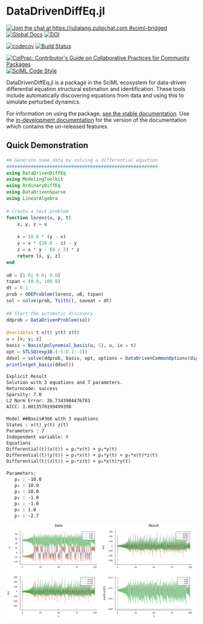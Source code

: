 # DataDrivenDiffEq.jl

[![Join the chat at https://julialang.zulipchat.com #sciml-bridged](https://img.shields.io/static/v1?label=Zulip&message=chat&color=9558b2&labelColor=389826)](https://julialang.zulipchat.com/#narrow/stream/279055-sciml-bridged)
[![Global Docs](https://img.shields.io/badge/docs-SciML-blue.svg)](https://docs.sciml.ai/DataDrivenDiffEq/stable/)
[![DOI](https://zenodo.org/badge/212827023.svg)](https://zenodo.org/badge/latestdoi/212827023)

[![codecov](https://codecov.io/gh/SciML/DataDrivenDiffEq.jl/branch/master/graph/badge.svg)](https://codecov.io/gh/SciML/DataDrivenDiffEq.jl)
[![Build Status](https://github.com/SciML/DataDrivenDiffEq.jl/workflows/CI/badge.svg)](https://github.com/SciML/DataDrivenDiffEq.jl/actions?query=workflow%3ACI)

[![ColPrac: Contributor's Guide on Collaborative Practices for Community Packages](https://img.shields.io/badge/ColPrac-Contributor%27s%20Guide-blueviolet)](https://github.com/SciML/ColPrac)
[![SciML Code Style](https://img.shields.io/static/v1?label=code%20style&message=SciML&color=9558b2&labelColor=389826)](https://github.com/SciML/SciMLStyle)

DataDrivenDiffEq.jl is a package in the SciML ecosystem for data-driven differential equation
structural estimation and identification. These tools include automatically discovering equations
from data and using this to simulate perturbed dynamics.

For information on using the package,
[see the stable documentation](https://docs.sciml.ai/DataDrivenDiffEq/stable/). Use the
[in-development documentation](https://docs.sciml.ai/DataDrivenDiffEq/dev/) for the version of
the documentation which contains the un-released features.

## Quick Demonstration

```julia
## Generate some data by solving a differential equation
########################################################
using DataDrivenDiffEq
using ModelingToolkit
using OrdinaryDiffEq
using DataDrivenSparse
using LinearAlgebra

# Create a test problem
function lorenz(u, p, t)
    x, y, z = u

    ẋ = 10.0 * (y - x)
    ẏ = x * (28.0 - z) - y
    ż = x * y - (8 / 3) * z
    return [ẋ, ẏ, ż]
end

u0 = [1.0; 0.0; 0.0]
tspan = (0.0, 100.0)
dt = 0.1
prob = ODEProblem(lorenz, u0, tspan)
sol = solve(prob, Tsit5(), saveat = dt)

## Start the automatic discovery
ddprob = DataDrivenProblem(sol)

@variables t x(t) y(t) z(t)
u = [x; y; z]
basis = Basis(polynomial_basis(u, 5), u, iv = t)
opt = STLSQ(exp10.(-5:0.1:-1))
ddsol = solve(ddprob, basis, opt, options = DataDrivenCommonOptions(digits = 1))
println(get_basis(ddsol))
```

```
Explicit Result
Solution with 3 equations and 7 parameters.
Returncode: success
Sparsity: 7.0
L2 Norm Error: 26.7343984476783
AICC: 1.0013570199499398

Model ##Basis#366 with 3 equations
States : x(t) y(t) z(t)
Parameters : 7
Independent variable: t
Equations
Differential(t)(x(t)) = p₁*x(t) + p₂*y(t)
Differential(t)(y(t)) = p₃*x(t) + p₄*y(t) + p₅*x(t)*z(t)
Differential(t)(z(t)) = p₇*z(t) + p₆*x(t)*y(t)

Parameters:
   p₁ : -10.0
   p₂ : 10.0
   p₃ : 28.0
   p₄ : -1.0
   p₅ : -1.0
   p₆ : 1.0
   p₇ : -2.7
```

![](LorenzResult.png)
